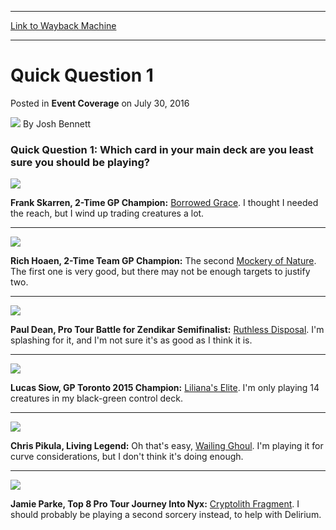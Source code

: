 
---
[Link to Wayback Machine](https://web.archive.org/web/20160803181641/http://magic.wizards.com/en/events/coverage/gpmon16/quick-questions-1-2016-07-30)

[_metadata_:author]:- "Josh Bennett"
[_metadata_:description]:- "Quick Question 1: Which card in your main deck are you least sure you should be playing?&#13; &#13; &#13; &#13; Frank Skarren, 2-Time GP Champion: [autocard]Borrowed Grace[/autocard]. I thought I needed the reach, but I wind up trading creatures a lot.&#13; &#13;"
[_metadata_:generator]:- "Drupal 7 (http://drupal.org)"
[_metadata_:node]:- "1049176"
[_metadata_:publish_date]:- "2016-07-30"
[_metadata_:source]:- "div-main-content"
[_metadata_:title]:- "Quick Question 1"
[_metadata_:wayback_capture_timestamp]:- "2016-08-03 18:16:41"
[_metadata_:wayback_raw_url]:- "https://web.archive.org/web/20160803181641id_/http://magic.wizards.com/en/events/coverage/gpmon16/quick-questions-1-2016-07-30"
[_metadata_:wayback_url]:- "http://magic.wizards.com/en/events/coverage/gpmon16/quick-questions-1-2016-07-30"
---


Quick Question 1
================



 Posted in **Event Coverage**
 on July 30, 2016 






![](https://media.magic.wizards.com/styles/auth_small/public/images/person/authorpic_joshbennett.jpg)
By Josh Bennett











### Quick Question 1: Which card in your main deck are you least sure you should be playing?


![](https://media.wizards.com/2016/events/gpmon16/qq_scarred.jpg)


**Frank Skarren, 2-Time GP Champion:** [Borrowed Grace](http://gatherer.wizards.com/Pages/Card/Details.aspx?name=Borrowed+Grace). I thought I needed the reach, but I wind up trading creatures a lot.




---

![](https://media.wizards.com/2016/events/gpmon16/qq_Hoaen.jpg)


**Rich Hoaen, 2-Time Team GP Champion:** The second [Mockery of Nature](http://gatherer.wizards.com/Pages/Card/Details.aspx?name=Mockery+of+Nature). The first one is very good, but there may not be enough targets to justify two.




---

![](https://media.wizards.com/2016/events/gpmon16/qq_Dean.jpg)


**Paul Dean, Pro Tour Battle for Zendikar Semifinalist:** [Ruthless Disposal](http://gatherer.wizards.com/Pages/Card/Details.aspx?name=Ruthless+Disposal). I'm splashing for it, and I'm not sure it's as good as I think it is.




---

![](https://media.wizards.com/2016/events/gpmon16/qq_Siow.jpg)


**Lucas Siow, GP Toronto 2015 Champion:** [Liliana's Elite](http://gatherer.wizards.com/Pages/Card/Details.aspx?name=Liliana%27s+Elite). I'm only playing 14 creatures in my black-green control deck.




---

![](https://media.wizards.com/2016/events/gpmon16/qq_Pikula.jpg)


**Chris Pikula, Living Legend:** Oh that's easy, [Wailing Ghoul](http://gatherer.wizards.com/Pages/Card/Details.aspx?name=Wailing+Ghoul). I'm playing it for curve considerations, but I don't think it's doing enough.




---

![](https://media.wizards.com/2016/events/gpmon16/qq_Parke.jpg)


**Jamie Parke, Top 8 Pro Tour Journey Into Nyx:** [Cryptolith Fragment](http://gatherer.wizards.com/Pages/Card/Details.aspx?name=Cryptolith+Fragment). I should probably be playing a second sorcery instead, to help with Delirium.







